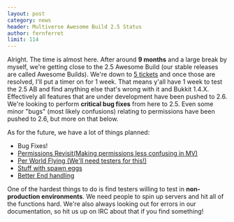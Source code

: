```yaml
---
layout: post
category: news
header: Multiverse Awesome Build 2.5 Status
author: fernferret
limit: 114
---
```

Alright. The time is almost here. After around **9 months** and a large break by myself, we're getting close to the 2.5 Awesome Build (our stable releases are called Awesome Builds). We're down to [5 tickets](https://github.com/Multiverse/Multiverse-Core/issues) and once those are resolved, I'll put a timer on for 1 week. That means y'all have 1 week to test the 2.5 AB and find anything else that's wrong with it and Bukkit 1.4.X. Effectively all features that are under development have been pushed to 2.6. We're looking to perform **critical bug fixes** from here to 2.5. Even some minor "bugs" (most likely confusions) relating to permissions have been pushed to 2.6, but more on that below.

As for the future, we have a lot of things planned:
* Bug Fixes!
* [Permissions Revisit(Making permissions less confusing in MV)](https://github.com/Multiverse/Multiverse-Core/issues/928)
* [Per World Flying (We'll need testers for this!)](https://github.com/Multiverse/Multiverse-Core/issues/440)
* [Stuff with spawn eggs](https://github.com/Multiverse/Multiverse-Core/issues/452)
* [Better End handling](https://github.com/Multiverse/Multiverse-Core/issues/248)

One of the hardest things to do is find testers willing to test in **non-production environments**. We need people to spin up servers and hit all of the functions hard. We're also always looking out for errors in our documentation, so hit us up on IRC about that if you find something!